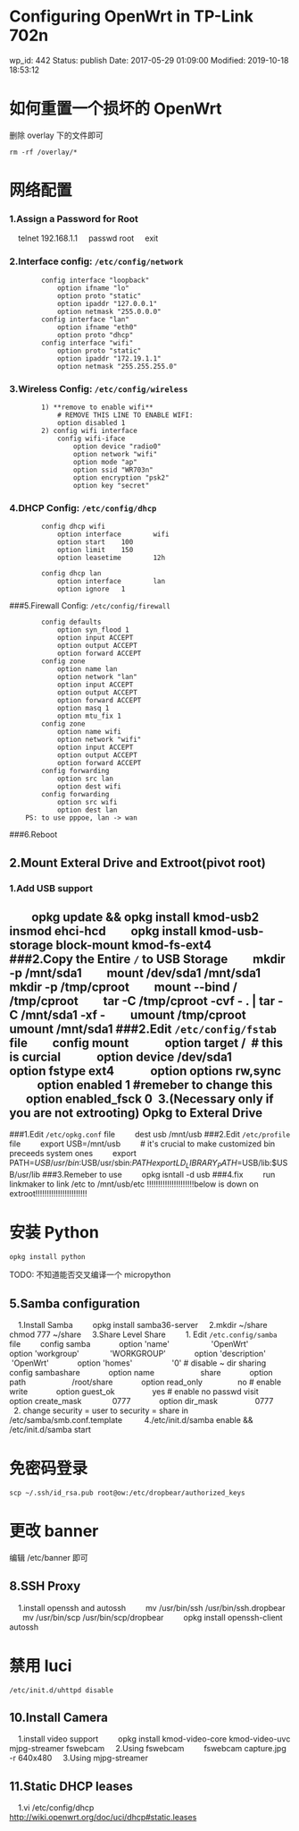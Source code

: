 # Configuring OpenWrt in TP-Link 702n


wp_id: 442
Status: publish
Date: 2017-05-29 01:09:00
Modified: 2019-10-18 18:53:12


# 如何重置一个损坏的 OpenWrt

删除 overlay 下的文件即可

```
rm -rf /overlay/*
```

# 网络配置

### 1.Assign a Password for Root

    telnet 192.168.1.1
    passwd root
    exit

### 2.Interface config: `/etc/config/network`

```
        config interface "loopback"
            option ifname "lo"
            option proto "static"
            option ipaddr "127.0.0.1"
            option netmask "255.0.0.0"
        config interface "lan"
            option ifname "eth0"
            option proto "dhcp"
        config interface "wifi"
            option proto "static"
            option ipaddr "172.19.1.1"
            option netmask "255.255.255.0" 
```

### 3.Wireless Config: `/etc/config/wireless`
```
        1) **remove to enable wifi**
            # REMOVE THIS LINE TO ENABLE WIFI:
            option disabled 1
        2) config wifi interface
            config wifi-iface
                option device "radio0"
                option network "wifi"
                option mode "ap"
                option ssid "WR703n"
                option encryption "psk2"
                option key "secret"
```

### 4.DHCP Config: `/etc/config/dhcp`
```
        config dhcp wifi                                          
            option interface        wifi                      
            option start    100                               
            option limit    150                               
            option leasetime        12h                       
                                                          
        config dhcp lan                               
            option interface        lan           
            option ignore   1
```

###5.Firewall Config: `/etc/config/firewall`

```
        config defaults
            option syn_flood 1
            option input ACCEPT
            option output ACCEPT
            option forward ACCEPT
        config zone
            option name lan
            option network "lan"
            option input ACCEPT
            option output ACCEPT
            option forward ACCEPT
            option masq 1
            option mtu_fix 1
        config zone
            option name wifi
            option network "wifi"
            option input ACCEPT
            option output ACCEPT
            option forward ACCEPT
        config forwarding
            option src lan
            option dest wifi
        config forwarding
            option src wifi
            option dest lan 
    PS: to use pppoe, lan -> wan
```

###6.Reboot

2.Mount Exteral Drive and Extroot(pivot root)
---------------------------------------------

### 1.Add USB support
        opkg update && opkg install kmod-usb2
        insmod ehci-hcd
        opkg install kmod-usb-storage block-mount kmod-fs-ext4
    
###2.Copy the Entire `/` to USB Storage
        mkdir -p /mnt/sda1
        mount /dev/sda1 /mnt/sda1
        mkdir -p /tmp/cproot
        mount --bind / /tmp/cproot
        tar -C /tmp/cproot -cvf - . | tar -C /mnt/sda1 -xf -
        umount /tmp/cproot
        umount /mnt/sda1
###2.Edit `/etc/config/fstab` file
        config mount
            option target /  # this is curcial
            option device /dev/sda1
            option fstype ext4
            option options rw,sync
            option enabled 1 #remeber to change this
            option enabled_fsck 0 
3.(Necessary only if you are not extrooting) Opkg to Exteral Drive
------------------------------------------------------------------
###1.Edit `/etc/opkg.conf` file
        dest usb /mnt/usb
###2.Edit `/etc/profile` file
        export USB=/mnt/usb
        # it's crucial to make customized bin preceeds system ones
        export PATH=$USB/usr/bin:$USB/usr/sbin:$PATH
        export LD_LIBRARY_PATH=$USB/lib:$USB/usr/lib
###3.Remeber to use
        opkg isntall <package> -d usb
###4.fix
        run linkmaker to link /etc to /mnt/usb/etc
!!!!!!!!!!!!!!!!!!!!!below is down on extroot!!!!!!!!!!!!!!!!!!!!!!!

# 安装 Python

```
opkg install python
```

TODO: 不知道能否交叉编译一个 micropython

5.Samba configuration
---------------------
    1.Install Samba
        opkg install samba36-server
    2.mkdir ~/share
      chmod 777 ~/share
    3.Share Level Share
        1. Edit `/etc.config/samba` file
        config samba
            option 'name'                   'OpenWrt'
            option 'workgroup'              'WORKGROUP'
            option 'description'            'OpenWrt'
            option 'homes'                  '0' # disable ~ dir sharing
        config sambashare
            option name                     share
            option path                     /root/share
            option read_only                no # enable write
            option guest_ok                 yes # enable no passwd visit
            option create_mask              0777
            option dir_mask                 0777
        2. change security = user to security = share in /etc/samba/smb.conf.template
    
    4./etc/init.d/samba enable && /etc/init.d/samba start

# 免密码登录

```
scp ~/.ssh/id_rsa.pub root@ow:/etc/dropbear/authorized_keys
```

# 更改 banner

编辑 /etc/banner 即可


8.SSH Proxy
-----------
    1.install openssh and autossh
        mv /usr/bin/ssh /usr/bin/ssh.dropbear
        mv /usr/bin/scp /usr/bin/scp/dropbear
        opkg install openssh-client autossh

# 禁用 luci
```
/etc/init.d/uhttpd disable
```

10.Install Camera
-----------------
    1.install video support
        opkg install kmod-video-core kmod-video-uvc mjpg-streamer fswebcam
    2.Using fswebcam
        fswebcam capture.jpg -r 640x480
    3.Using mjpg-streamer

11.Static DHCP leases
---------------------
    1.vi /etc/config/dhcp
      http://wiki.openwrt.org/doc/uci/dhcp#static.leases